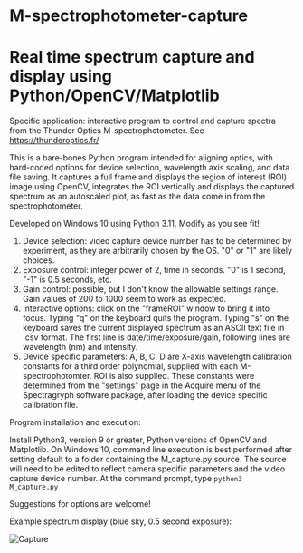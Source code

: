 # M-spectrophotometer-capture
# Real time spectrum capture and display using Python/OpenCV/Matplotlib

Specific application: interactive program to control and capture spectra from the Thunder Optics M-spectrophotometer.  See https://thunderoptics.fr/

This is a bare-bones Python program intended for aligning optics, with hard-coded options for device selection, wavelength axis scaling, and data file saving.
It captures a full frame and displays the region of interest (ROI) image using OpenCV, integrates the ROI vertically and displays the captured spectrum as an autoscaled plot, as fast as the data come in from the spectrophotometer. 

Developed on Windows 10 using Python 3.11. Modify as you see fit!

1. Device selection: video capture device number has to be determined by experiment, as they are arbitrarily chosen by the OS. "0" or "1" are likely choices.
2. Exposure control: integer power of 2, time in seconds. "0" is 1 second, "-1" is 0.5 seconds, etc.
3. Gain control: possible, but I don't know the allowable settings range. Gain values of 200 to 1000 seem to work as expected.
4. Interactive options: click on the "frameROI" window to bring it into focus. Typing "q" on the keyboard quits the program. Typing "s" on the keyboard saves the current displayed spectrum as an ASCII text file in .csv format. The first line is date/time/exposure/gain, following lines are wavelength (nm) and intensity.
5. Device specific parameters: A, B, C, D are X-axis wavelength calibration constants for a third order polynomial, supplied with each M-spectrophotomter. ROI is also supplied. These constants were determined from the "settings" page in the Acquire menu of the Spectragryph software package, after loading the device specific calibration file.

Program installation and execution:

Install Python3, version 9 or greater, Python versions of OpenCV and Matplotlib.
On Windows 10, command line execution is best performed after setting default to a folder containing the M_capture.py source.
The source will need to be edited to reflect camera specific parameters and the video capture device number.
At the command prompt, type `python3 M_capture.py`

Suggestions for options are welcome!

Example spectrum display (blue sky, 0.5 second exposure):

![Capture](https://github.com/jremington/M-spectrophotometer-capture/assets/5509037/a112949e-9c29-420a-9e89-68357478a834)
